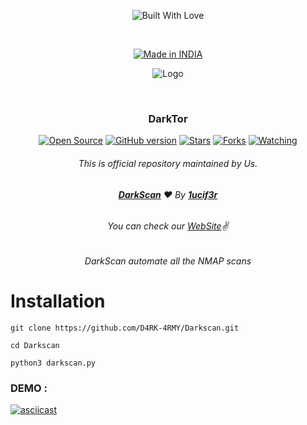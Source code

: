 <p align=center>
  <img title="Built With Love" src="https://forthebadge.com/images/badges/built-with-love.svg"></p>
  
  <br>
  
  <p align=center>
  <a href="https://darkarmy.live/"><img title="Made in INDIA" src="https://img.shields.io/badge/MADE%20IN-INDIA-SCRIPT?colorA=%23ff8100&colorB=%23017e40&colorC=%23ff0000&style=for-the-badge"></a>
  </p>
  
  <p align="center">
  <img src="https://github.com/D4RK-4RMY/DARKARMY/blob/main/logo.png" alt=" Logo" />
</p>

  <br>
  
  ### <p align="center">DarkTor<p align="center">
<p align=center>
  <a href="https://darkarmy.live/"><img title="Open Source" src="https://img.shields.io/badge/Open%20Source-%E2%99%A5-red" ></a>
  <a href="https://darkarmy.live/"><img title="GitHub version" src="https://d25lcipzij17d.cloudfront.net/badge.svg?id=gh&type=6&v=1.0&x2=0" ></a>
  <a href="https://darkarmy.live/"><img title="Stars" src="https://img.shields.io/github/stars/D4RK-4RMY/DarkTor?style=social" ></a>
  <a href="https://github.com/1ucif3r/network/members"><img title="Forks" src="https://img.shields.io/github/forks/D4RK-4RMY/Darkscan?color=red&style=flat-square"></a>
  <a href="https://github.com/1ucif3r"><img title="Watching" src="https://img.shields.io/github/watchers/D4RK-4RMY/Darkscan?label=Watchers&color=blue&style=flat-square"></a>
 
###### <p align="center">*This is official repository maintained by Us.*
###### <p align="center"> [**DarkScan**](https://github.com/D4RK-4RMY/Darkscan) ❤️ By [**1ucif3r**](https://www.instagram.com/0x1ucif3r)
###### <p align="center"> *You can check our [WebSite](https://dark4rmy.in/)✌*

###### <p align="center">DarkScan automate all the NMAP scans<p align="center">
  
# Installation
`git clone https://github.com/D4RK-4RMY/Darkscan.git`

`cd Darkscan`

`python3 darkscan.py`


### DEMO : 
[![asciicast](https://asciinema.org/a/MX4vQP4794uBU0qMeLferTvB8.svg)](https://asciinema.org/a/MX4vQP4794uBU0qMeLferTvB8)
